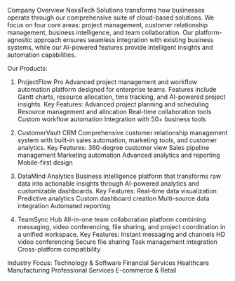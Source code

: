 Company Overview
NexaTech Solutions transforms how businesses operate through our comprehensive suite of cloud-based solutions. We focus on four core areas: project management, customer relationship management, business intelligence, and team collaboration.
Our platform-agnostic approach ensures seamless integration with existing business systems, while our AI-powered features provide intelligent insights and automation capabilities.

Our Products:
1. ProjectFlow Pro
Advanced project management and workflow automation platform designed for enterprise teams. Features include Gantt charts, resource allocation, time tracking, and AI-powered project insights.
Key Features:
Advanced project planning and scheduling
Resource management and allocation
Real-time collaboration tools
Custom workflow automation
Integration with 50+ business tools

2. CustomerVault CRM
Comprehensive customer relationship management system with built-in sales automation, marketing tools, and customer analytics.
Key Features:
360-degree customer view
Sales pipeline management
Marketing automation
Advanced analytics and reporting
Mobile-first design

3. DataMind Analytics
Business intelligence platform that transforms raw data into actionable insights through AI-powered analytics and customizable dashboards.
Key Features:
Real-time data visualization
Predictive analytics
Custom dashboard creation
Multi-source data integration
Automated reporting

4. TeamSync Hub
All-in-one team collaboration platform combining messaging, video conferencing, file sharing, and project coordination in a unified workspace.
Key Features:
Instant messaging and channels
HD video conferencing
Secure file sharing
Task management integration
Cross-platform compatibility

Industry Focus:
Technology & Software
Financial Services
Healthcare
Manufacturing
Professional Services
E-commerce & Retail